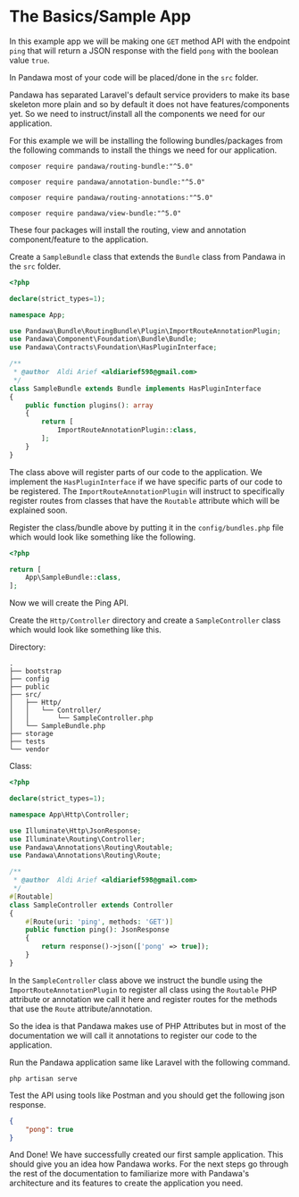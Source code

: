 # The Basics/Sample App

In this example app we will be making one `GET` method API with
the endpoint `ping` that will return a JSON response with the
field `pong` with the boolean value `true`.

In Pandawa most of your code will be placed/done in the `src` folder.

Pandawa has separated Laravel's default service providers to make
its base skeleton more plain and so by default it does not have 
features/components yet. So we need to instruct/install all 
the components we need for our application.

For this example we will be installing the following bundles/packages from
the following commands to install the things we need for our application.

```
composer require pandawa/routing-bundle:"^5.0"

composer require pandawa/annotation-bundle:"^5.0"

composer require pandawa/routing-annotations:"^5.0"

composer require pandawa/view-bundle:"^5.0"
```

These four packages will install the routing, view and annotation component/feature to 
the application.

Create a `SampleBundle` class that extends the `Bundle` class
from Pandawa in the `src` folder.

```php
<?php

declare(strict_types=1);

namespace App;

use Pandawa\Bundle\RoutingBundle\Plugin\ImportRouteAnnotationPlugin;
use Pandawa\Component\Foundation\Bundle\Bundle;
use Pandawa\Contracts\Foundation\HasPluginInterface;

/**
 * @author  Aldi Arief <aldiarief598@gmail.com>
 */
class SampleBundle extends Bundle implements HasPluginInterface
{
    public function plugins(): array
    {
        return [
            ImportRouteAnnotationPlugin::class,
        ];
    }
}
```

The class above will register parts of our code to the application.
We implement the `HasPluginInterface` if we have specific parts of 
our code to be registered. The `ImportRouteAnnotationPlugin` will instruct 
to specifically register routes from classes that have the `Routable` 
attribute which will be explained soon.

Register the class/bundle above by putting it in the `config/bundles.php` file
which would look like something like the following.


```php
<?php

return [
    App\SampleBundle::class,
];
```

Now we will create the Ping API.

Create the `Http/Controller` directory and create a `SampleController` class 
which would look like something like this.

Directory:
```
.
├── bootstrap
├── config
├── public
├── src/
│   ├── Http/
│   │   └── Controller/
│   │       └── SampleController.php
│   └── SampleBundle.php
├── storage
├── tests
└── vendor
```

Class:
```php
<?php

declare(strict_types=1);

namespace App\Http\Controller;

use Illuminate\Http\JsonResponse;
use Illuminate\Routing\Controller;
use Pandawa\Annotations\Routing\Routable;
use Pandawa\Annotations\Routing\Route;

/**
 * @author  Aldi Arief <aldiarief598@gmail.com>
 */
#[Routable]
class SampleController extends Controller
{
    #[Route(uri: 'ping', methods: 'GET')]
    public function ping(): JsonResponse
    {
        return response()->json(['pong' => true]);
    }
}
```

In the `SampleController` class above we instruct the bundle using the `ImportRouteAnnotationPlugin`
to register all class using the `Routable` PHP attribute or annotation we call it here and
register routes for the methods that use the `Route` attribute/annotation.

So the idea is that Pandawa makes use of PHP Attributes but in most of the documentation we will call it
annotations to register our code to the application.

Run the Pandawa application same like Laravel with the following command.

```
php artisan serve
```

Test the API using tools like Postman and you should get the following json response.

```json
{
    "pong": true
}
```

And Done! We have successfully created our first sample application. This should give you
an idea how Pandawa works. For the next steps go through the rest of the documentation
to familiarize more with Pandawa's architecture and its features to create the application
you need.
